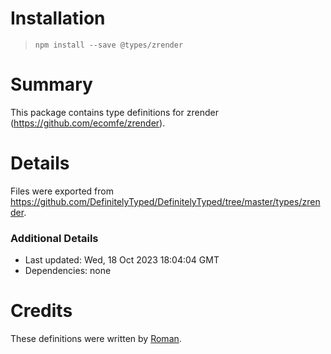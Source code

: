 # Installation
> `npm install --save @types/zrender`

# Summary
This package contains type definitions for zrender (https://github.com/ecomfe/zrender).

# Details
Files were exported from https://github.com/DefinitelyTyped/DefinitelyTyped/tree/master/types/zrender.

### Additional Details
 * Last updated: Wed, 18 Oct 2023 18:04:04 GMT
 * Dependencies: none

# Credits
These definitions were written by [Roman](https://github.com/iRON5).
